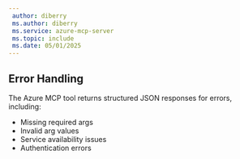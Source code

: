 ```yaml
---
 author: diberry
 ms.author: diberry
 ms.service: azure-mcp-server
 ms.topic: include
 ms.date: 05/01/2025
---
```


## Error Handling

The Azure MCP tool returns structured JSON responses for errors, including:

- Missing required args
- Invalid arg values
- Service availability issues
- Authentication errors